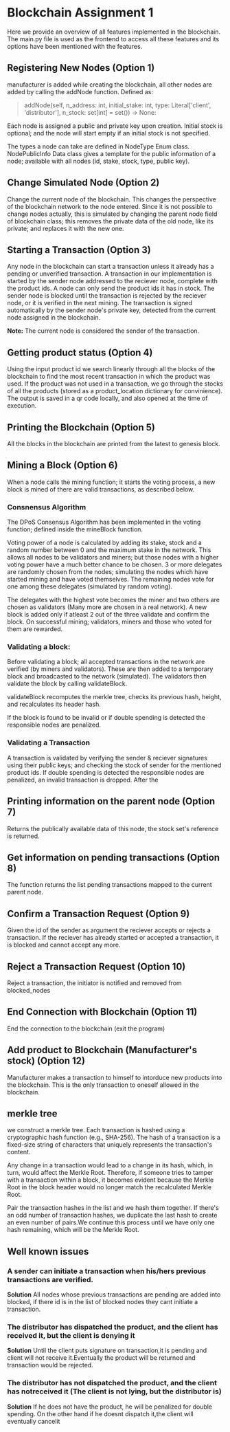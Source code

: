# Blockchain Assignment 1

Here we provide an overview of all features implemented in the blockchain. The main.py file is used as the frontend to access all these features and its options have been mentioned with the features.

## Registering New Nodes (Option 1)
manufacturer is added while creating the blockchain, all other nodes are added by calling the addNode function. Defined as:

> addNode(self, n_address: int, initial_stake: int, type: Literal['client', 'distributor'], n_stock: set[int] = set()) -> None:

Each node is assigned a public and private key upon creation. Initial stock is optional; and the node will start empty if an initial stock is not specified.

The types a node can take are defined in NodeType Enum class. NodePublicInfo Data class gives a template for the public information of a node; available with all nodes (id, stake, stock, type, public key). 

## Change Simulated Node (Option 2)
Change the current node of the blockchain. This changes the perspective of the blockchain network to the node entered. Since it is not possible to change nodes actually, this is simulated by changing the parent node field of blockchain class; this removes the private data of the old node, like its private; and replaces it with the new one.

## Starting a Transaction (Option 3)
Any node in the blockchain can start a transaction unless it already has a pending or unverified transaction. A transaction in our implementation is started by the sender node addressed to the reciever node, complete with the product ids. A node can only send the product ids it has in stock. The sender node is blocked until the transaction is rejected by the reciever node, or it is verified in the next mining. The transaction is signed automatically by the sender node's private key, detected from the current node assigned in the blockchain.

**Note:** The current node is considered the sender of the transaction.

## Getting product status (Option 4)
Using the input product id we search linearly through all the blocks of the blockchain to find the most recent transaction in which the product was used. If the product was not used in a transaction, we go through the stocks of all the products (stored as a product_location dictionary for convinience). The output is saved in a qr code locally, and also opened at the time of execution.

## Printing the Blockchain (Option 5)
All the blocks in the blockchain are printed from the latest to genesis block.

## Mining a Block (Option 6)
When a node calls the mining function; it starts the voting process, a new block is mined of there are valid transactions, as described below.

### Consnensus Algorithm
The DPoS Consensus Algorithm has been implemented in the voting function; defined inside the mineBlock function. 

Voting power of a node is calculated by adding its stake, stock and a random number between 0 and the maximum stake in the network. This allows all nodes to be validators and miners; but those nodes with a higher voting power have a much better chance to be chosen. 3 or more delegates are randomly chosen from the nodes; simulating the nodes which have started mining and have voted themselves. The remaining nodes vote for one among these delegates (simulated by random voting).

The delegates with the highest vote becomes the miner and two others are chosen as validators (Many more are chosen in a real network). A new block is added only if atleast 2 out of the three validate and confirm the block. On successful mining; validators, miners and those who voted for them are rewarded.

### Validating a block:
Before validating a block; all accepted transactions in the network are verified (by miners and validators). These are then added to a temporary block and broadcasted to the network (simulated). The validators then validate the block by calling validateBlock.

  validateBlock recomputes the merkle tree, checks its previous hash, height, and recalculates its header hash.

  If the block is found to be invalid or if double spending is detected the responsible nodes are penalized.

### Validating a Transaction
A transaction is validated by verifying the sender & reciever signatures using their public keys; and checking the stock of sender for the mentioned product ids. If double spending is detected the responsible nodes are penalized, an invalid transaction is dropped. After the  

## Printing information on the parent node (Option 7)
Returns the publically available data of this node, the stock set's reference is returned.

## Get information on pending transactions (Option 8)
The function returns the list pending transactions mapped to the current parent node.

## Confirm a Transaction Request (Option 9)
Given the id of the sender as argument the reciever accepts or rejects a transaction. If the reciever has already started or accepted a transaction, it is blocked and cannot accept any more.

## Reject a Transaction Request (Option 10)
Reject a transaction, the initiator is notified and removed from blocked_nodes

## End Connection with Blockchain (Option 11)
End the connection to the blockchain (exit the program)

## Add product to Blockchain (Manufacturer's stock) (Option 12)
Manufacturer makes a transaction to himself to intorduce new products into the blockchain. This is the only transaction to oneself allowed in the blockchain.

## merkle tree
we construct a merkle tree.
Each transaction is hashed using a cryptographic hash function (e.g., SHA-256). The hash of a transaction is a fixed-size string of characters that uniquely represents the transaction's content.

Any change in a transaction would lead to a change in its hash, which, in turn, would affect the Merkle Root. Therefore, if someone tries to tamper with a transaction within a block, it becomes evident because the Merkle Root in the block header would no longer match the recalculated Merkle Root.

Pair the transaction hashes in the list and we hash them together. If there's an odd number of transaction hashes, we duplicate the last hash to create an even number of pairs.We continue this process until we have only one hash remaining, which will be the Merkle Root.

## Well known issues
### A sender can initiate a transaction when his/hers previous transactions are verified.

**Solution**
All nodes whose previous transactions are pending are added into blocked, if there id is in the list of blocked nodes they cant initiate a transaction.

### The distributor has dispatched the product, and the client has received it, but the client is denying it

**Solution**
Until the client puts signature on transaction,it is pending and client will not receive it.Eventually the product will be returned and transaction would be rejected.

### The distributor has not dispatched the product, and the client has notreceived it (The client is not lying, but the distributor is)

**Solution**
If he does not have the product, he will be penalized for double spending.
On the other hand if he doesnt dispatch it,the client will eventually cancelit